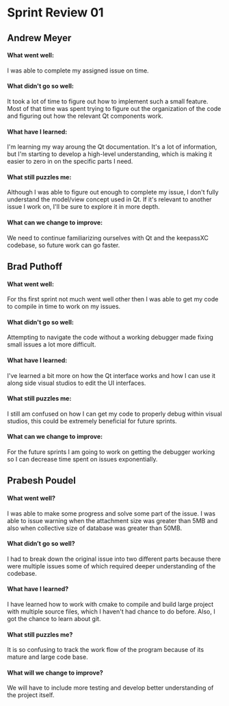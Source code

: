 # Sprint Review 01

## Andrew Meyer
#### What went well:
I was able to complete my assigned issue on time.
#### What didn't go so well:
It took a lot of time to figure out how to implement such a small feature. Most of that time was spent trying to figure out the organization of the code and figuring out how the relevant Qt components work.
#### What have I learned:
I'm learning my way aroung the Qt documentation. It's a lot of information, but I'm starting to develop a high-level understanding, which is making it easier to zero in on the specific parts I need.
#### What still puzzles me:
Although I was able to figure out enough to complete my issue, I don't fully understand the model/view concept used in Qt. If it's relevant to another issue I work on, I'll be sure to explore it in more depth.
#### What can we change to improve:
We need to continue familiarizing ourselves with Qt and the keepassXC codebase, so future work can go faster.

## Brad Puthoff
#### What went well:
For ths first sprint not much went well other then I was able to get my code to compile in time to work on my issues.
#### What didn't go so well:
Attempting to navigate the code without a working debugger made fixing small issues a lot more difficult.
#### What have I learned:
I've learned a bit more on how the Qt interface works and how I can use it along side visual studios to edit the UI interfaces.
#### What still puzzles me:
I still am confused on how I can get my code to properly debug within visual studios, this could be extremely beneficial for future sprints.
#### What can we change to improve:
For the future sprints I am going to work on getting the debugger working so I can decrease time spent on issues exponentially.

## Prabesh Poudel

#### What went well?
I was able to make some progress and solve some part of the issue. I was able to
issue warning when the attachment size was greater than 5MB and also when collective
size of database was greater than 50MB.
#### What didn’t go so well?
I had to break down the original issue into two different parts because there were
multiple issues some of which required deeper understanding of the codebase.
#### What have I learned?
I have learned how to work with cmake to compile and build 
large project with multiple source files, which I haven't had chance to do 
before. Also, I got the chance to learn about git.
#### What still puzzles me?
It is so confusing to track the work flow of the program because of its mature and
large code
base.
#### What will we change to improve?
We will have to include more testing and develop better 
understanding of the project itself.